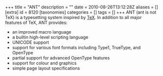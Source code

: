 +++
title = "ANT"
description = ""
date = 2010-08-26T13:12:28Z
aliases = []
[extra]
id = 8120
[taxonomies]
categories = []
tags = []
+++
ANT (ant is not TeX) is a typesetting system inspired by [TeX](https://rosettacode.org/wiki/TeX). In addition to all major features of TeX, ANT provides:
* an improved macro language
* a builtin high-level scripting language
* UNICODE support
* support for various font formats including Type1, TrueType, and OpenType
* partial support for advanced OpenType features
* support for colour and graphics
* simple page layout specifications
